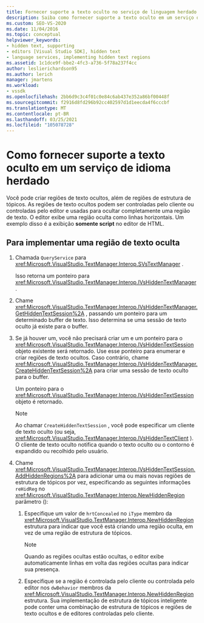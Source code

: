 ```yaml
---
title: Fornecer suporte a texto oculto no serviço de linguagem herdado
description: Saiba como fornecer suporte a texto oculto em um serviço de linguagem herdado adicionando regiões de texto ocultos controladas pelo editor ou pelo cliente.
ms.custom: SEO-VS-2020
ms.date: 11/04/2016
ms.topic: conceptual
helpviewer_keywords:
- hidden text, supporting
- editors [Visual Studio SDK], hidden text
- language services, implementing hidden text regions
ms.assetid: 1c1dce9f-bbe2-4fc3-a736-5f78a237f4cc
author: leslierichardson95
ms.author: lerich
manager: jmartens
ms.workload:
- vssdk
ms.openlocfilehash: 2bb6d9c3c4f01c0e84c6ab437e352a86bf00448f
ms.sourcegitcommit: f2916d8fd296b92cc402597d1d1eecda4f6cccbf
ms.translationtype: MT
ms.contentlocale: pt-BR
ms.lasthandoff: 03/25/2021
ms.locfileid: "105078728"
---
```

# <a name="how-to-provide-hidden-text-support-in-a-legacy-language-service"></a>Como fornecer suporte a texto oculto em um serviço de idioma herdado
Você pode criar regiões de texto ocultos, além de regiões de estrutura de tópicos. As regiões de texto ocultos podem ser controladas pelo cliente ou controladas pelo editor e usadas para ocultar completamente uma região de texto. O editor exibe uma região oculta como linhas horizontais. Um exemplo disso é a exibição **somente script** no editor de HTML.

## <a name="to-implement-a-hidden-text-region"></a>Para implementar uma região de texto oculta

1. Chamada `QueryService` para <xref:Microsoft.VisualStudio.TextManager.Interop.SVsTextManager> .

     Isso retorna um ponteiro para <xref:Microsoft.VisualStudio.TextManager.Interop.IVsHiddenTextManager> .

2. Chame <xref:Microsoft.VisualStudio.TextManager.Interop.IVsHiddenTextManager.GetHiddenTextSession%2A> , passando um ponteiro para um determinado buffer de texto. Isso determina se uma sessão de texto oculto já existe para o buffer.

3. Se já houver um, você não precisará criar um e um ponteiro para o <xref:Microsoft.VisualStudio.TextManager.Interop.IVsHiddenTextSession> objeto existente será retornado. Use esse ponteiro para enumerar e criar regiões de texto ocultos. Caso contrário, chame <xref:Microsoft.VisualStudio.TextManager.Interop.IVsHiddenTextManager.CreateHiddenTextSession%2A> para criar uma sessão de texto oculto para o buffer.

     Um ponteiro para o <xref:Microsoft.VisualStudio.TextManager.Interop.IVsHiddenTextSession> objeto é retornado.

    > [!NOTE]
    > Ao chamar `CreateHiddenTextSession` , você pode especificar um cliente de texto oculto (ou seja, <xref:Microsoft.VisualStudio.TextManager.Interop.IVsHiddenTextClient> ). O cliente de texto oculto notifica quando o texto oculto ou o contorno é expandido ou recolhido pelo usuário.

4. Chame <xref:Microsoft.VisualStudio.TextManager.Interop.IVsHiddenTextSession.AddHiddenRegions%2A> para adicionar uma ou mais novas regiões de estrutura de tópicos por vez, especificando as seguintes informações `reHidReg` no <xref:Microsoft.VisualStudio.TextManager.Interop.NewHiddenRegion> parâmetro ():

    1. Especifique um valor de `hrtConcealed` no `iType` membro da <xref:Microsoft.VisualStudio.TextManager.Interop.NewHiddenRegion> estrutura para indicar que você está criando uma região oculta, em vez de uma região de estrutura de tópicos.

        > [!NOTE]
        > Quando as regiões ocultas estão ocultas, o editor exibe automaticamente linhas em volta das regiões ocultas para indicar sua presença.

    2. Especifique se a região é controlada pelo cliente ou controlada pelo editor nos `dwBehavior` membros da <xref:Microsoft.VisualStudio.TextManager.Interop.NewHiddenRegion> estrutura. Sua implementação de estrutura de tópicos inteligente pode conter uma combinação de estrutura de tópicos e regiões de texto ocultos e de editores controladas pelo cliente.
